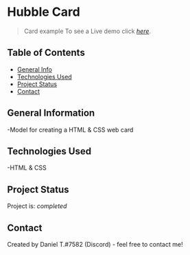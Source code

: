 # Hubble Card

> Card example
> To see a Live demo click [_here_](https://danieltrandafir.github.io/My-Portfolio/). <!-- If you have the project hosted somewhere, include the link here. -->

## Table of Contents

* [General Info](#general-information)
* [Technologies Used](#technologies-used)
* [Project Status](#project-status)
* [Contact](#contact)

## General Information

-Model for creating a HTML & CSS web card

## Technologies Used

-HTML & CSS

## Project Status

Project is: _completed_

## Contact

Created by Daniel T.#7582 (Discord) - feel free to contact me!
